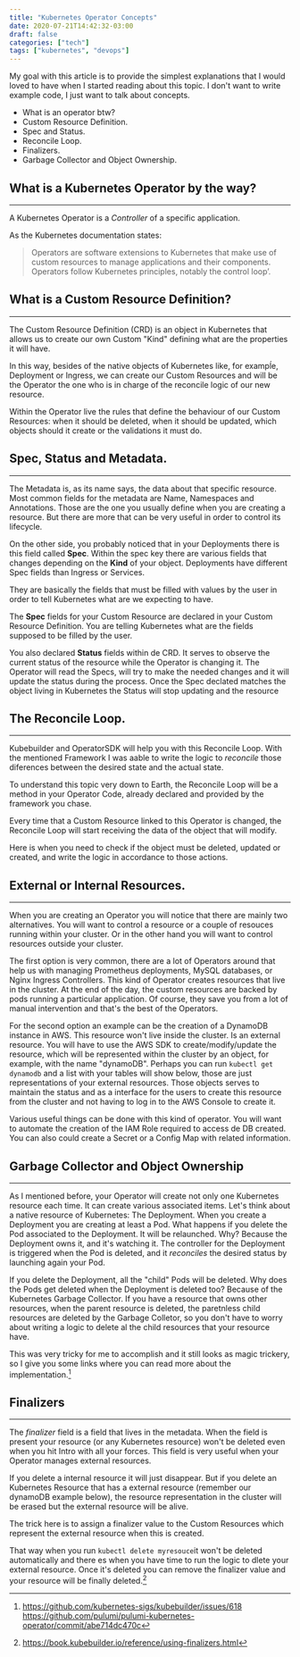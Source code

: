 ```yaml
---
title: "Kubernetes Operator Concepts"
date: 2020-07-21T14:42:32-03:00
draft: false
categories: ["tech"]
tags: ["kubernetes", "devops"]
---
```


My goal with this article is to provide the simplest explanations that I would loved to have when I started reading about this topic. I don't want to write example code, I just want to talk about concepts. 

- What is an operator btw?
- Custom Resource Definition.
- Spec and Status.
- Reconcile Loop. 
- Finalizers.
- Garbage Collector and Object Ownership.


## What is a Kubernetes Operator by the way?
---
A Kubernetes Operator is a _Controller_ of a specific application.

As the Kubernetes documentation states:

>Operators are software extensions to Kubernetes that make use of custom resources to manage applications and their components. Operators follow Kubernetes principles, notably the control loop’.

## What is a Custom Resource Definition?
---
The Custom Resource Definition (CRD) is an object in Kubernetes that allows us to create our own Custom "Kind" defining what are the properties it will have.

In this way, besides of the native objects of Kubernetes like, for exampĺe, Deployment or Ingress, we can create our Custom Resources and will be the Operator the one who is in charge of the reconcile logic of our new resource.

Within the Operator live the rules that define the behaviour of our Custom Resources: when it should be deleted, when it should be updated, which objects should it create or the validations it must do.

## Spec, Status and Metadata. 
---
The Metadata is, as its name says, the data about that specific resource. Most common fields for the metadata are  Name, Namespaces and Annotations. Those are the one you usually define when you are creating a resource. But there are more that can be very useful in order to control its lifecycle.

On the other side, you probably noticed that in your Deployments there is this field called **Spec**. Within the spec key there are various fields that changes depending on the **Kind** of your object. Deployments have different Spec fields than Ingress or Services. 

They are basically the fields that must be filled with values by the user in order to tell Kubernetes what are we expecting to have. 

The **Spec** fields for your Custom Resource are declared in your Custom Resource Definition. You are telling Kubernetes what are the fields supposed to be filled by the user.

You also declared **Status** fields within de CRD. It serves to observe the current status of the resource while the Operator is changing it. The Operator will read the Specs, will try to make the needed changes and it will update the status during the process. Once the Spec declated matches the object living in Kubernetes the Status will stop updating and the resource

## The Reconcile Loop.
---
Kubebuilder and OperatorSDK will help you with this Reconcile Loop. With the mentioned Framework I was aable to write the logic to *reconcile* those diferences between the desired state and the actual state.

To understand this topic very down to Earth, the Reconcile Loop will be a method in your Operator Code, already declared and provided by the framework you chase. 

Every time that a Custom Resource linked to this Operator is changed, the Reconcile Loop will start receiving the data of the object that will modify. 

Here is when you need to check if the object must be deleted, updated or created, and write the logic in accordance to those actions.

## External or Internal Resources.
---
When you are creating an Operator you will notice that there are mainly two alternatives. You will want to control a resource or a couple of resouces running within your cluster. Or in the other hand you will want to control resources outside your cluster.

The first option is very common, there are a lot of Operators around that help us with managing Prometheus deployments, MySQL databases, or Nginx Ingress Controllers. This kind of Operator creates resources that live in the cluster. At the end of the day, the custom resources are backed by pods running a particular application. Of course, they save you from a lot of manual intervention and that's the best of the Operators.

For the second option an example can be the creation of a DynamoDB instance in AWS. This resource won't live inside the cluster. Is an external resource. You will have to use the AWS SDK to create/modify/update the resource, which will be represented within the cluster by an object, for example, with the name "dynamoDB". Perhaps you can run `kubectl get dynamodb` and a list with your tables will show below, those are just representations of your external resources. Those objects serves to maintain the status and as a interface for the users to create this resource from the cluster and not having to log in to the AWS Console to create it.

Various useful things can be done with this kind of operator. You will want to automate the creation of the IAM Role required to access de DB created. You can also could create a Secret or a Config Map with related information. 

## Garbage Collector and Object Ownership
---
As I mentioned before, your Operator will create not only one Kubernetes resource each time. It can create various associated items. 
Let's think about a native resource of Kubernetes: The Deployment. When you create a Deployment you are creating at least a Pod. What happens if you delete the Pod associated to the Deployment. It will be relaunched. Why? Because the Deployment owns it, and it's watching it. The controller for the Deployment is triggered when the Pod is deleted, and it *reconciles* the desired status by launching again your Pod.

If you delete the Deployment, all the "child" Pods will be deleted. Why does the Pods get deleted when the Deployment is deleted too? Because of the Kubernetes Garbage Collector. If you have a resource that owns other resources, when the parent resource is deleted, the paretnless child resources are deleted by the Garbage Colletor, so you don't have to worry about writing a logic to delete al the child resources that your resource have.

This was very tricky for me to accomplish and it still looks as magic trickery, so I give you some links where you can read more about the implementation.[^1]




## Finalizers
--- 
The _finalizer_ field is a field that lives in the metadata. When the field is present your resource (or any Kubernetes resource) won't be deleted even when you hit Intro with all your forces. This field is very useful when your Operator manages external resources.

If you delete a internal resource it will just disappear. But if you delete an Kubernetes Resource that has a external resource (remember our dynamoDB example below), the resource representation in the cluster will be erased but the external resource will be alive. 

The trick here is to assign a finalizer value to the Custom Resources which represent the external resource when this is created.

That way when you run `kubectl delete myresouce`it won't be deleted automatically and there es when you have time to run the logic to dlete your external resource. Once it's deleted you can remove the finalizer value and your resource will be finally deleted.[^2]


[^1]: https://github.com/kubernetes-sigs/kubebuilder/issues/618 https://github.com/pulumi/pulumi-kubernetes-operator/commit/abe714dc470c

[^2]: https://book.kubebuilder.io/reference/using-finalizers.html



